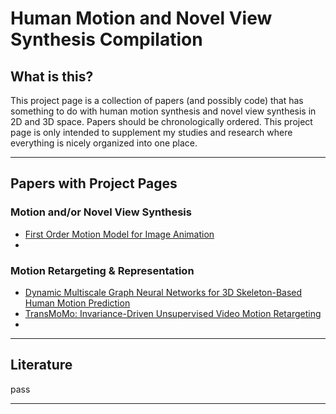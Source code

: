 # Human Motion and Novel View Synthesis Compilation

## What is this?
  This project page is a collection of papers (and possibly code) that has something to do with human motion synthesis and novel view synthesis in 2D and 3D space. Papers should be chronologically ordered. This project page is only intended to supplement my studies and research where everything is nicely organized into one place.

---
## Papers with Project Pages

### Motion and/or Novel View Synthesis
* [First Order Motion Model for Image Animation](https://github.com/AliaksandrSiarohin/first-order-model)
* 

### Motion Retargeting & Representation
* [Dynamic Multiscale Graph Neural Networks for 3D Skeleton-Based Human Motion Prediction](https://github.com/limaosen0/DMGNN)
* [TransMoMo: Invariance-Driven Unsupervised Video Motion Retargeting](https://yzhq97.github.io/transmomo/)
* 

---
## Literature

pass

---
